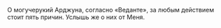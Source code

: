О могучерукий Арджуна, согласно «Веданте», за любым действием стоит пять причин. Услышь же о них от Меня.